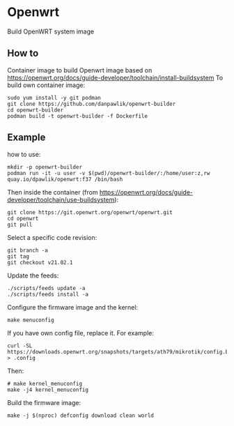 # Openwrt
Build OpenWRT system image

## How to

Container image to build Openwrt image based on https://openwrt.org/docs/guide-developer/toolchain/install-buildsystem
To build own container image:

```shell
sudo yum install -y git podman
git clone https://github.com/danpawlik/openwrt-builder
cd openwrt-builder
podman build -t openwrt-builder -f Dockerfile
```

## Example

how to use:
```
mkdir -p openwrt-builder
podman run -it -u user -v $(pwd)/openwrt-builder/:/home/user:z,rw quay.io/dpawlik/openwrt:f37 /bin/bash
```

Then inside the container (from https://openwrt.org/docs/guide-developer/toolchain/use-buildsystem):

```shell
git clone https://git.openwrt.org/openwrt/openwrt.git
cd openwrt
git pull
```

Select a specific code revision:

```shell
git branch -a
git tag
git checkout v21.02.1
```

Update the feeds:

```shell
./scripts/feeds update -a
./scripts/feeds install -a
```

Configure the firmware image and the kernel:

```shell
make menuconfig
```

If you have own config file, replace it. For example:

```shell
curl -SL https://downloads.openwrt.org/snapshots/targets/ath79/mikrotik/config.buildinfo > .config
```

Then:

```shell
# make kernel_menuconfig
make -j4 kernel_menuconfig
```

Build the firmware image:

```shell
make -j $(nproc) defconfig download clean world
```
